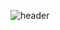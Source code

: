 ![header](https://capsule-render.vercel.app/api?type=waving&color=auto&height=200&section=header&text=B's&nbsp;GitHub&fontSize=90)


<!--
[![Top Langs](https://github-readme-stats.vercel.app/api/top-langs/?username=seohyunjun&layout=compact&theme=dark)](https://github.com/seohyunjun/github-readme-stats)
-->

<!-- 
![Hyunjun's GitHub stats](https://github-readme-stats.vercel.app/api?username=seohyunjun&theme=dark) 
-->

<!--
**seohyunjun/seohyunjun** is a ✨ _special_ ✨ repository because its `README.md` (this file) appears on your GitHub profile.

Here are some ideas to get you started:

- 🔭 I’m currently working on ...
- 🌱 I’m currently learning ...
- 👯 I’m looking to collaborate on ...
- 🤔 I’m looking for help with ...
- 💬 Ask me about ...
- 📫 How to reach me: ...
- 😄 Pronouns: ...
- ⚡ Fun fact: ...
-->

